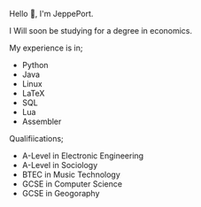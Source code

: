 Hello 👋, I'm JeppePort. 

I Will soon be studying for a degree in economics.

My experience is in;
 - Python
 - Java
 - Linux
 - LaTeX
 - SQL
 - Lua
 - Assembler

Qualifiications;

 - A-Level in Electronic Engineering
 - A-Level in Sociology
 - BTEC in Music Technology
 - GCSE in Computer Science
 - GCSE in Geogoraphy 
